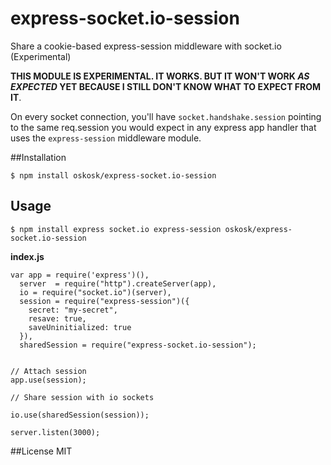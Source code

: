 express-socket.io-session
=========================

Share a cookie-based express-session middleware with socket.io (Experimental)

**THIS MODULE IS EXPERIMENTAL. IT WORKS. BUT IT WON'T WORK *AS EXPECTED* YET BECAUSE I STILL DON'T KNOW WHAT TO EXPECT FROM IT**.

On every socket connection, you'll have `socket.handshake.session` pointing to
the same req.session you would expect in any express app handler that uses
the `express-session` middleware module.


##Installation

```
$ npm install oskosk/express-socket.io-session
```


## Usage

```
$ npm install express socket.io express-session oskosk/express-socket.io-session
```

**index.js**

```
var app = require('express')(),
  server  = require("http").createServer(app),
  io = require("socket.io")(server),
  session = require("express-session")({
    secret: "my-secret",
    resave: true,
    saveUninitialized: true
  }),
  sharedSession = require("express-socket.io-session");


// Attach session
app.use(session);

// Share session with io sockets

io.use(sharedSession(session));

server.listen(3000);

```

##License MIT
